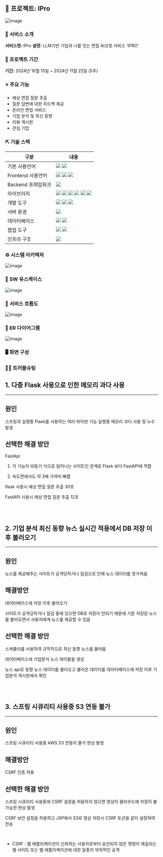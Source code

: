 ## 📎 프로젝트: IPro
![image](https://github.com/user-attachments/assets/5c12b00f-8d46-400d-871f-eb9516e8fd36)

### 👀 서비스 소개
**서비스명:** IPro
**설명:** LLM기반 기업과 나를 잇는 면접 AI코칭 서비스 'IPRO'

### 📅 프로젝트 기간
**기간:** 2024년 10월 15일 ~ 2024년 11월 22일 (5주)

### ⭐ 주요 기능
- 예상 면접 질문 추출
- 질문 답변에 대한 피드백 제공
- 온라인 면접 서비스
- 기업 분석 및 최신 동향
- 리뷰 게시판
- 관심 기업

### ⛏ 기술 스택
| 구분          | 내용 |
|---------------|---------|
| 기본 사용언어     | <img src="https://img.shields.io/badge/Java-007396?style=for-the-badge&logo=java&logoColor=white"/> <img src="https://img.shields.io/badge/Python-3776AB?style=for-the-badge&logo=Python&logoColor=white"/> |
| Frontend 사용언어     |  <img src="https://img.shields.io/badge/HTML5-E34F26?style=for-the-badge&logo=HTML5&logoColor=white"/> <img src="https://img.shields.io/badge/CSS3-1572B6?style=for-the-badge&logo=CSS3&logoColor=white"/> <img src="https://img.shields.io/badge/JavaScript-F7DF1E?style=for-the-badge&logo=JavaScript&logoColor=white"/> |
|  Backend 프레임워크     |  <img src="https://img.shields.io/badge/Spring boot-D22128?style=for-the-badge&logo=Spring boot&logoColor=white"/> |
| 라이브러리     | <img src="https://img.shields.io/badge/BootStrap-7952B3?style=for-the-badge&logo=BootStrap&logoColor=white"/> <img src="https://img.shields.io/badge/NewsAPI-%23FF9900.svg?style=for-the-badge&logo=NewsAPI&logoColor=white" > <img src="https://img.shields.io/badge/ChatGPT-FF61F6?style=for-the-badge&logo=ChatGPT&logoColor=white"/> <img src="https://img.shields.io/badge/langchain-31A8FF?style=for-the-badge&logo=langchain&logoColor=white"/> <img src="https://img.shields.io/badge/Oauth2-007CE2?style=for-the-badge&logo=Oauth2&logoColor=white"/> <img src="https://img.shields.io/badge/AWS S3-D22128?style=for-the-badge&logo=AWS S3&logoColor=white"/>|
| 개발 도구     | <img src="https://img.shields.io/badge/Figma-F24E1E?style=for-the-badge&logo=Figma&logoColor=white"/> <img src="https://img.shields.io/badge/Intellij-2C2255?style=for-the-badge&logo=Intellij&logoColor=white"/> <img src="https://img.shields.io/badge/VSCode-007ACC?style=for-the-badge&logo=VisualStudioCode&logoColor=white"/> |
| 서버 환경     | <img src="https://img.shields.io/badge/FastAPI-000000?style=for-the-badge&logo=FastAPI&logoColor=white"/>  |
| 데이터베이스   | <img src="https://img.shields.io/badge/Oracle-F80000?style=for-the-badge&logo=Oracle&logoColor=white"/> <img src="https://img.shields.io/badge/Pinecone-F80000?style=for-the-badge&logo=Pinecone&logoColor=white"/>|
| 협업 도구     | <img src="https://img.shields.io/badge/Git-F05032?style=for-the-badge&logo=Git&logoColor=white"/> <img src="https://img.shields.io/badge/GitHub-181717?style=for-the-badge&logo=GitHub&logoColor=white"/> |
| 인프라 구조     |  <img src="https://img.shields.io/badge/Google Cloud-569A31?style=for-the-badge&logo=Google-Cloud&logoColor=white">|

### ⚙ 시스템 아키텍처
![image](https://github.com/user-attachments/assets/8ae65d51-c1a1-45a2-9790-e53b5645be03)




### 📌 SW 유스케이스
![image](https://github.com/user-attachments/assets/0ab7d692-8acf-4a12-b934-a47b50ef5814)


### 📌 서비스 흐름도
![image](https://github.com/user-attachments/assets/7f28993e-eb6b-4e25-bf84-8a892a673b51)


### 📌 ER 다이어그램
![image](https://github.com/user-attachments/assets/53208b13-095c-4c61-bd6f-5587f832187b)


### 🖥 화면 구성


### 🤾‍♂️ 트러블슈팅

## 1. 다중 Flask 사용으로 인한 메모리 과다 사용
---
## 원인
스프링과 실행중 Flask를 사용하는 여러 파이썬 기능 실행중 메모리 과다 사용 및 누수 발생
<!--  
## 해결방안

FastApi<p>
장점<p>
FastAPI는 최신 Python 기반 프레임워크로 빠른 성능과 사용하기 쉬운 API로 유명합니다. 비동기 프로그래밍을 지원하므로 실시간 애플리케이션 구축에 적합합니다. 또한 자동 API 문서화 및 유효성 검사를 제공하여 개발자의 시간과 노력을 절약합니다.<p>
단점<p>
FastAPI는 비교적 새로운 프레임워크이며 기존 프레임워크에 비해 커뮤니티 지원 및 리소스가 많지 않을 수 있습니다. 또한 비동기 프로그래밍을 처음 접하는 개발자를 위한 학습 곡선도 있습니다.<p>
활용도<p>
FastAPI는 특히 데이터 집약적인 애플리케이션을 위한 실시간 및 고성능 API 구축에 적합합니다.<p>

Django<p>
장점<p>
Django는 웹 애플리케이션 개발에 널리 사용되는 성숙한 Python 기반 프레임워크입니다. 인증, 관리자 패널 및 ORM과 같은 많은 기본 기능을 제공합니다. 또한 지원 및 리소스를 제공하는 크고 활동적인 커뮤니티가 있습니다.<p>
단점<p>
Django는 복잡할 수 있으며 설정하려면 상당한 구성이 필요합니다. 소규모 프로젝트나 경량 API<p>
축에는 적합하지 않을 수도 있습니다.<p>
활용<p>
Django는 웹 애플리케이션, 특히 콘텐츠 기반 웹사이트, 전자상거래 플랫폼 및 소셜 미디어 플랫폼을 구축하는 데 널리 사용됩니다.<p>

Flask<p>
장점<p>
Flask는 배우고 사용하기 쉬운 경량 Python 기반 프레임워크입니다. 유연성을 제공하고 개발자가 모듈식 및 확장 가능한 방식으로 웹 애플리케이션을 구축할 수 있도록 합니다. 또한 사용자 정의가 가능하고 소규모 프로젝트를 구축하는 데 적합합니다.<p>
단점<p>
Flask는 다른 프레임워크에 비해 기본 제공 기능이 적기 때문에 개발자가 구현하는 데 더 많은 노력과 시간이 필요할 수 있습니다. 또한 대규모 웹 애플리케이션을 구축하는 데 적합하지 않을 수도 있습니다.<p>
-->
## 선택한 해결 방안
FastApi

1. 각 기능이 비동기 식으로 일어나는 사이트인 관계로 Flask 보다 FastAPI에 적합<p>
2. 속도면에서도 약 3배 가까이 빠름<p>

flask 사용시 예상 면접 질문 추출 30초<p>
FastAPI 사용시 예상 면접 질문 추출 12초<p>


<br>
<br>

## 2. 기업 분석 최신 동향 뉴스 실시간 적용에서 DB 저장 이후 불러오기
---
## 원인
뉴스를 제공해주는 사이트가 공격당하거나 점검으로 인해 뉴스 데이터를 못가져옴<p>

## 해결방안
데이터베이스에 저장 이후 불러오기<p>

사이트가 공격당하거나 점검 중에 있으면 DB로 저장이 안되기 때문에 기존 저장된 뉴스를 불러오면서 사용자에게 뉴스를 제공할 수 있음<p>
## 선택한 해결 방안
스케쥴러를 사용하여 규칙적으로 최신 동향 뉴스를 불러옴<p>
데이터베이스에 기업분석 뉴스 테이블을 생성<p>
뉴스 api로 동향 뉴스 데이터를 불러오고 불러온 데이터를 데이터베이스에 저장 이후 기업분석 게시판에서 확인<p>

<br>
<br>

## 3. 스프링 시큐리티 사용중 S3 연동 불가
---
## 원인
스프링 시큐리티 사용중 AWS S3 연동이 불가 현상 발생<p>

## 해결방안
CSRF 인증 허용<p>

## 선택한 해결 방안
스프링 시큐리티 사용중에 CSRF 설정을 허용하지 않으면 영상이 클라우드에 저장이 불가능한 현상 발생<p>
CSRF 보안 설정을 허용하고 JSP에서 S3로 영상 저장시 CSRF 토큰을 같이 설정하여 전송<p>
<br>
* CSRF : 웹 애플리케이션이 신뢰하는 사용자로부터 승인되지 않은 명령이 제출되는 웹 사이트 또는 웹 애플리케이션에 대한 일종의 악의적인 공격 <p>
<br>
<br>
